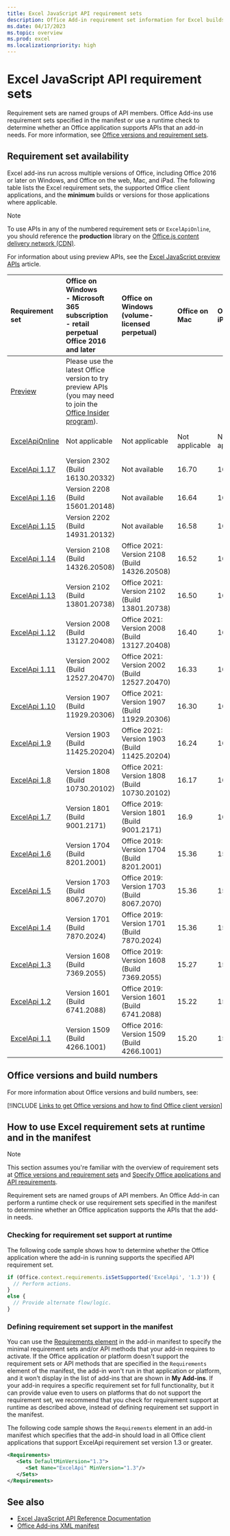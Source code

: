 ```yaml
---
title: Excel JavaScript API requirement sets
description: Office Add-in requirement set information for Excel builds.
ms.date: 04/17/2023
ms.topic: overview
ms.prod: excel
ms.localizationpriority: high
---
```


# Excel JavaScript API requirement sets

Requirement sets are named groups of API members. Office Add-ins use requirement sets specified in the manifest or use a runtime check to determine whether an Office application supports APIs that an add-in needs. For more information, see [Office versions and requirement sets](/office/dev/add-ins/develop/office-versions-and-requirement-sets).

## Requirement set availability

Excel add-ins run across multiple versions of Office, including Office 2016 or later on Windows, and Office on the web, Mac, and iPad. The following table lists the Excel requirement sets, the supported Office client applications, and the **minimum** builds or versions for those applications where applicable.

> [!NOTE]
> To use APIs in any of the numbered requirement sets or `ExcelApiOnline`, you should reference the **production** library on the [Office.js content delivery network (CDN)](https://appsforoffice.microsoft.com/lib/1/hosted/office.js).
>
> For information about using preview APIs, see the [Excel JavaScript preview APIs](excel-preview-apis.md) article.

| Requirement set | Office on Windows<br>- Microsoft 365 subscription<br>- retail perpetual Office 2016 and later | Office on Windows<br>(volume-licensed perpetual) | Office on Mac | Office on iPad | Office on the web |
|:-----|:-----|:-----|:-----|:-----|:-----|
| [Preview](excel-preview-apis.md)  | Please use the latest Office version to try preview APIs (you may need to join the [Office Insider program](https://insider.office.com)). |
| [ExcelApiOnline](excel-api-online-requirement-set.md) | Not applicable | Not applicable | Not applicable | Not applicable | Latest (see [requirement set page](excel-api-online-requirement-set.md)) |
| [ExcelApi 1.17](excel-api-1-17-requirement-set.md) | Version 2302 (Build 16130.20332) | Not available | 16.70 | 16.70 | Supported |
| [ExcelApi 1.16](excel-api-1-16-requirement-set.md) | Version 2208 (Build 15601.20148) | Not available | 16.64 | 16.66 | Supported |
| [ExcelApi 1.15](excel-api-1-15-requirement-set.md) | Version 2202 (Build 14931.20132) | Not available | 16.58 | 16.59 | Supported |
| [ExcelApi 1.14](excel-api-1-14-requirement-set.md) | Version 2108 (Build 14326.20508) | Office 2021: Version 2108 (Build 14326.20508) | 16.52 | 16.53 | Supported |
| [ExcelApi 1.13](excel-api-1-13-requirement-set.md) | Version 2102 (Build 13801.20738) | Office 2021: Version 2102 (Build 13801.20738) | 16.50 | 16.50 | Supported |
| [ExcelApi 1.12](excel-api-1-12-requirement-set.md) | Version 2008 (Build 13127.20408) | Office 2021: Version 2008 (Build 13127.20408) | 16.40 | 16.40 | Supported |
| [ExcelApi 1.11](excel-api-1-11-requirement-set.md) | Version 2002 (Build 12527.20470) | Office 2021: Version 2002 (Build 12527.20470) | 16.33 | 16.35 | Supported |
| [ExcelApi 1.10](excel-api-1-10-requirement-set.md) | Version 1907 (Build 11929.20306) | Office 2021: Version 1907 (Build 11929.20306) | 16.30 | 16.0 | Supported |
| [ExcelApi 1.9](excel-api-1-9-requirement-set.md) | Version 1903 (Build 11425.20204) | Office 2021: Version 1903 (Build 11425.20204) | 16.24 | 16.0 | Supported |
| [ExcelApi 1.8](excel-api-1-8-requirement-set.md) | Version 1808 (Build 10730.20102) | Office 2021: Version 1808 (Build 10730.20102) | 16.17 | 16.0 | Supported |
| [ExcelApi 1.7](excel-api-1-7-requirement-set.md) | Version 1801 (Build 9001.2171) | Office 2019: Version 1801 (Build 9001.2171) | 16.9  | 16.0  | Supported |
| [ExcelApi 1.6](excel-api-1-6-requirement-set.md) | Version 1704 (Build 8201.2001) | Office 2019: Version 1704 (Build 8201.2001) | 15.36  | 15.0 | Supported |
| [ExcelApi 1.5](excel-api-1-5-requirement-set.md) | Version 1703 (Build 8067.2070) | Office 2019: Version 1703 (Build 8067.2070) | 15.36  | 15.0 | Supported |
| [ExcelApi 1.4](excel-api-1-4-requirement-set.md) | Version 1701 (Build 7870.2024) | Office 2019: Version 1701 (Build 7870.2024) | 15.36  | 15.0 | Supported |
| [ExcelApi 1.3](excel-api-1-3-requirement-set.md) | Version 1608 (Build 7369.2055) | Office 2019: Version 1608 (Build 7369.2055) | 15.27 | 15.0 | Supported |
| [ExcelApi 1.2](excel-api-1-2-requirement-set.md) | Version 1601 (Build 6741.2088) | Office 2019: Version 1601 (Build 6741.2088) | 15.22 | 15.0 | Supported |
| [ExcelApi 1.1](excel-api-1-1-requirement-set.md) | Version 1509 (Build 4266.1001) | Office 2016: Version 1509 (Build 4266.1001) | 15.20 | 15.0 | Supported |

## Office versions and build numbers

For more information about Office versions and build numbers, see:

[!INCLUDE [Links to get Office versions and how to find Office client version](../../includes/links-get-office-versions-builds.md)]

## How to use Excel requirement sets at runtime and in the manifest

> [!NOTE]
> This section assumes you're familiar with the overview of requirement sets at [Office versions and requirement sets](/office/dev/add-ins/develop/office-versions-and-requirement-sets) and [Specify Office applications and API requirements](/office/dev/add-ins/develop/specify-office-hosts-and-api-requirements).

Requirement sets are named groups of API members. An Office Add-in can perform a runtime check or use requirement sets specified in the manifest to determine whether an Office application supports the APIs that the add-in needs.

### Checking for requirement set support at runtime

The following code sample shows how to determine whether the Office application where the add-in is running supports the specified API requirement set.

```js
if (Office.context.requirements.isSetSupported('ExcelApi', '1.3')) {
  // Perform actions.
}
else {
  // Provide alternate flow/logic.
}
```

### Defining requirement set support in the manifest

You can use the [Requirements element](/javascript/api/manifest/requirements) in the add-in manifest to specify the minimal requirement sets and/or API methods that your add-in requires to activate. If the Office application or platform doesn't support the requirement sets or API methods that are specified in the `Requirements` element of the manifest, the add-in won't run in that application or platform, and it won't display in the list of add-ins that are shown in **My Add-ins**. If your add-in requires a specific requirement set for full functionality, but it can provide value even to users on platforms that do not support the requirement set, we recommend that you check for requirement support at runtime as described above, instead of defining requirement set support in the manifest.

The following code sample shows the `Requirements` element in an add-in manifest which specifies that the add-in should load in all Office client applications that support ExcelApi requirement set version 1.3 or greater.

```xml
<Requirements>
   <Sets DefaultMinVersion="1.3">
      <Set Name="ExcelApi" MinVersion="1.3"/>
   </Sets>
</Requirements>
```

## See also

- [Excel JavaScript API Reference Documentation](/javascript/api/excel)
- [Office Add-ins XML manifest](/office/dev/add-ins/develop/add-in-manifests)
